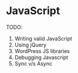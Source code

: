 # JavaScript

TODO:
1. Writing valid JavaScript
2. Using jQuery
3. WordPress JS libraries
4. Debugging Javascript
5. Sync v/s Async

